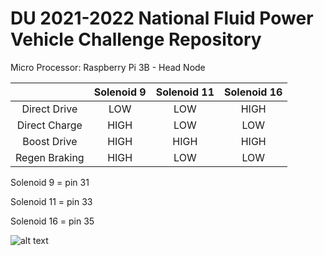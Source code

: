 # DU 2021-2022 National Fluid Power Vehicle Challenge Repository

Micro Processor:
Raspberry Pi 3B - Head Node

|               | Solenoid 9  | Solenoid 11  | Solenoid 16  |
|     :---:     |     :-:     |     :-:      |     :-:      |
| Direct Drive  |     LOW     |     LOW      |     HIGH     |
| Direct Charge |     HIGH    |     LOW      |     LOW      |
| Boost Drive   |     HIGH    |     HIGH     |     HIGH     |
| Regen Braking |     HIGH    |     LOW      |     LOW      |



Solenoid 9 = pin 31

Solenoid 11 = pin 33

Solenoid 16 = pin 35

![alt text](https://www.raspberrypi.com/documentation/computers/images/GPIO-Pinout-Diagram-2.png)
